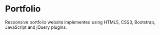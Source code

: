 # Portfolio
Responsive portfolio website implemented using HTML5, CSS3, Bootstrap, JavaScript and jQuery plugins.

